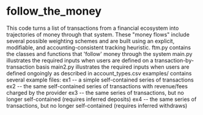 # follow_the_money
This code turns a list of transactions from a financial ecosystem into trajectories of money through that system. These "money flows" include several possible weighting schemes and are built using an explicit, modifiable, and accounting-consistent tracking heuristic.
ftm.py contains the classes and functions that 'follow' money through the system
main.py illustrates the required inputs when users are defined on a transaction-by-transaction basis
main2.py illustrates the required inputs when users are defined ongoingly as described in account_types.csv 
examples/ contains several example files:
    ex1 -- a simple self-contained series of transactions
    ex2 -- the same self-contained series of transactions with revenue/fees charged by the provider
    ex3 -- the same series of transactions, but no longer self-contained (requires inferred deposits)
    ex4 -- the same series of transactions, but no longer self-contained (requires inferred withdraws)
